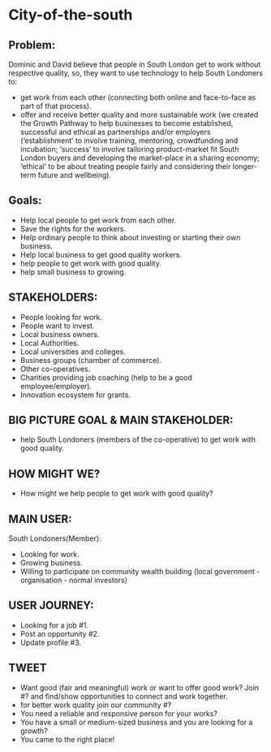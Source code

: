 # City-of-the-south

## Problem:

Dominic and David believe that people in South London get to work without respective quality, so, they want to use technology to help South Londoners to:

- get work from each other (connecting both online and face-to-face as part of that process).
- offer and receive better quality and more sustainable work (we created the Growth Pathway to help businesses to become established, successful and ethical as partnerships and/or employers (‘establishment’ to involve training, mentoring, crowdfunding and incubation; ‘success’ to involve tailoring product-market fit South London buyers and developing the market-place in a sharing economy; ‘ethical’ to be about treating people fairly and considering their longer-term future and wellbeing).

## Goals:

- Help local people to get work from each other.
- Save the rights for the workers.
- Help ordinary people to think about investing or starting their own business.
- Help local business to get good quality workers.
- help people to get work with good quality.
- help small business to growing.

## STAKEHOLDERS:

- People looking for work.
- People want to invest.
- Local business owners.
- Local Authorities.
- Local universities and colleges.
- Business groups (chamber of commerce).
- Other co-operatives.
- Charities providing job coaching (help to be a good employee/employer).
- Innovation ecosystem for grants.

## BIG PICTURE GOAL & MAIN STAKEHOLDER:

- help South Londoners (members of the co-operative) to get work with good quality.

## HOW MIGHT WE?

- How might we help people to get work with good quality?

## MAIN USER:

South Londoners(Member):

- Looking for work.
- Growing business.
- Willing to participate on community wealth building (local government - organisation - normal investors)

## USER JOURNEY:

- Looking for a job #1.
- Post an opportunity #2.
- Update profile #3.

## TWEET

- Want good (fair and meaningful) work or want to offer good work? Join #? and find/show opportunities to connect and work together.
- for better work quality join our community #?
- You need a reliable and responsive person for your works?
- You have a small or medium-sized business and you are looking for a growth?
- You came to the right place!
